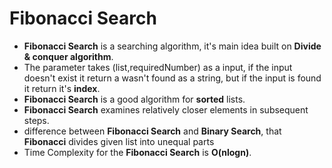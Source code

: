 # Fibonacci Search

* <b>Fibonacci Search</b> is a searching algorithm, it's main idea built on <b>Divide & conquer algorithm</b>.
* The parameter takes (list,requiredNumber) as a input, if the input doesn't exist it return a wasn't found as a string, but if the input is found it return it's <b>index</b>.
* <b>Fibonacci Search</b> is a good algorithm for <b>sorted</b> lists.
* <b>Fibonacci Search</b> examines relatively closer elements in subsequent steps.
* difference between <b>Fibonacci Search</b> and <b>Binary Search</b>, that <b>Fibonacci</b> divides given list into unequal parts
* Time Complexity for the <b>Fibonacci Search</b> is <b>O(nlogn)</b>.
<br><br>
